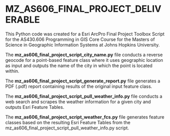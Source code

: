 # MZ_AS606_FINAL_PROJECT_DELIVERABLE
This Python code was created for a Esri ArcPro Final Project Toolbox Script for the AS430.606 Programming in GIS Core Course for the Masters of Science in Geographic Information Systems at Johns Hopkins University.

The **mz_as606_final_project_script_city_name.py** file conducts a reverse geocode for a point-based feature class where it uses geographic location as input and outputs the name of the city in which the point is located within.

The **mz_as606_final_project_script_generate_report.py** file generates a PDF (.pdf) report containing results of the original input feature class.

The **mz_as606_final_project_script_pull_weather_info.py** file conducts a web search and scrapes the weather information for a given city and outputs Esri Feature Tables.

The **mz_as606_final_project_script_weather_fcs.py** file generates feature classes based on the resulting Esri Feature Tables from the mz_as606_final_project_script_pull_weather_info.py script.
